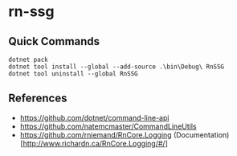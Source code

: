 # rn-ssg

## Quick Commands

```shell
dotnet pack
dotnet tool install --global --add-source .\bin\Debug\ RnSSG
dotnet tool uninstall --global RnSSG
```

## References

- https://github.com/dotnet/command-line-api
- https://github.com/natemcmaster/CommandLineUtils
- https://github.com/rniemand/RnCore.Logging (Documentation)[http://www.richardn.ca/RnCore.Logging/#/]
